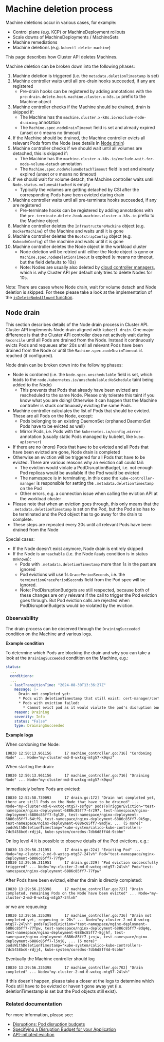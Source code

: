 # Machine deletion process

Machine deletions occur in various cases, for example:
* Control plane (e.g. KCP) or MachineDeployment rollouts
* Scale downs of MachineDeployments / MachineSets
* Machine remediations
* Machine deletions (e.g. `kubectl delete machine`)

This page describes how Cluster API deletes Machines.

Machine deletion can be broken down into the following phases:
1. Machine deletion is triggered (i.e. the `metadata.deletionTimestamp` is set)
2. Machine controller waits until all pre-drain hooks succeeded, if any are registered
    * Pre-drain hooks can be registered by adding annotations with the `pre-drain.delete.hook.machine.cluster.x-k8s.io` prefix to the Machine object
3. Machine controller checks if the Machine should be drained, drain is skipped if:
    * The Machine has the `machine.cluster.x-k8s.io/exclude-node-draining` annotation
    * The `Machine.spec.nodeDrainTimeout` field is set and already expired (unset or `0` means no timeout)
4. If the Machine should be drained, the Machine controller evicts all relevant Pods from the Node (see details in [Node drain](#node-drain))
5. Machine controller checks if we should wait until all volumes are detached, this is skipped if:
    * The Machine has the `machine.cluster.x-k8s.io/exclude-wait-for-node-volume-detach` annotation
    * The `Machine.spec.nodeVolumeDetachTimeout` field is set and already expired (unset or `0` means no timeout)
6. If we should wait for volume detach, the Machine controller waits until `Node.status.volumesAttached` is empty
    * Typically the volumes are getting detached by CSI after the corresponding Pods have been evicted during drain
7. Machine controller waits until all pre-terminate hooks succeeded, if any are registered
    * Pre-terminate hooks can be registered by adding annotations with the `pre-terminate.delete.hook.machine.cluster.x-k8s.io` prefix to the Machine object
8. Machine controller deletes the `InfrastructureMachine` object (e.g. `DockerMachine`) of the Machine and waits until it is gone
9. Machine controller deletes the `BootstrapConfig` object (e.g. `KubeadmConfig`) of the machine and waits until it is gone
10. Machine controller deletes the Node object in the workload cluster
    * Node deletion will be retried until either the Node object is gone or `Machine.spec.nodeDeletionTimeout` is expired (`0` means no timeout, but the field defaults to 10s)
    * Note: Nodes are usually also deleted by [cloud controller managers](https://kubernetes.io/docs/concepts/architecture/cloud-controller/), which is why Cluster API per default only tries to delete Nodes for 10s.

Note: There are cases where Node drain, wait for volume detach and Node deletion is skipped. For these please take a look at the 
implementation of the [`isDeleteNodeAllowed` function](https://github.com/kubernetes-sigs/cluster-api/blob/v1.8.0/internal/controllers/machine/machine_controller.go#L346).

## Node drain

This section describes details of the Node drain process in Cluster API. Cluster API implements Node drain aligned
with `kubectl drain`. One major difference is that the Cluster API controller does not actively wait during `Reconcile` 
until all Pods are drained from the Node. Instead it continuously evicts Pods and requeues after 20s until all relevant
Pods have been drained from the Node or until the `Machine.spec.nodeDrainTimeout` is reached (if configured).

Node drain can be broken down into the following phases:
* Node is cordoned (i.e. the `Node.spec.unschedulable` field is set, which leads to the `node.kubernetes.io/unschedulable:NoSchedule` taint being added to the Node)
  * This prevents that Pods that already have been evicted are rescheduled to the same Node. Please only tolerate this taint 
    if you know what you are doing! Otherwise it can happen that the Machine controller is stuck continuously evicting the same Pods. 
* Machine controller calculates the list of Pods that should be evicted. These are all Pods on the Node, except:
  * Pods belonging to an existing DaemonSet (orphaned DaemonSet Pods have to be evicted as well)
  * Mirror Pods, i.e. Pods with the `kubernetes.io/config.mirror` annotation (usually static Pods managed by kubelet, like `kube-apiserver`)
* If there are no (more) Pods that have to be evicted and all Pods that have been evicted are gone, Node drain is completed
* Otherwise an eviction will be triggered for all Pods that have to be evicted. There are various reasons why an eviction call could fail:
  * The eviction would violate a PodDisruptionBudget, i.e. not enough Pod replicas would be available if the Pod would be evicted
  * The namespace is in terminating, in this case the `kube-controller-manager` is responsible for setting the `.metadata.deletionTimestamp` on the Pod
  * Other errors, e.g. a connection issue when calling the eviction API at the workload cluster
* Please note that when an eviction goes through, this only means that the `.metadata.deletionTimestamp` is set on the Pod, but the 
  Pod also has to be terminated and the Pod object has to go away for the drain to complete.
* These steps are repeated every 20s until all relevant Pods have been drained from the Node

Special cases:
* If the Node doesn't exist anymore, Node drain is entirely skipped
* If the Node is `unreachable` (i.e. the Node `Ready` condition is in status `Unknown`):
  * Pods with `.metadata.deletionTimestamp` more than 1s in the past are ignored
  * Pod evictions will use 1s `GracePeriodSeconds`, i.e. the `terminationGracePeriodSeconds` field from the Pod spec will be ignored.
  * Note: PodDisruptionBudgets are still respected, because both of these changes are only relevant if the call to trigger the Pod eviction goes through.
    But Pod eviction calls are rejected when PodDisruptionBudgets would be violated by the eviction.

### Observability

The drain process can be observed through the `DrainingSucceeded` condition on the Machine and various logs.

**Example condition**

To determine which Pods are blocking the drain and why you can take a look at the `DrainingSucceeded` condition on the Machine, e.g.:
```yaml
status:
  ...
  conditions:
  ...
  - lastTransitionTime: "2024-08-30T13:36:27Z"
    message: |-
      Drain not completed yet:
      * Pods with deletionTimestamp that still exist: cert-manager/cert-manager-756d54fb98-hcb6k
      * Pods with eviction failed:
        * Cannot evict pod as it would violate the pod's disruption budget. The disruption budget nginx needs 10 healthy pods and has 10 currently: test-namespace/nginx-deployment-6886c85ff7-2jtqm, test-namespace/nginx-deployment-6886c85ff7-7ggsd, test-namespace/nginx-deployment-6886c85ff7-f6z4s, ... (7 more)
    reason: Draining
    severity: Info
    status: "False"
    type: DrainingSucceeded
```

**Example logs**

When cordoning the Node:
```text
I0830 12:50:13.961156      17 machine_controller.go:716] "Cordoning Node" ... Node="my-cluster-md-0-wxtcg-mtg57-k9qvz"
```

When starting the drain:
```text
I0830 12:50:13.961156      17 machine_controller.go:716] "Draining Node" ... Node="my-cluster-md-0-wxtcg-mtg57-k9qvz"
```

Immediately before Pods are evicted:
```text
I0830 12:52:58.739093      17 drain.go:172] "Drain not completed yet, there are still Pods on the Node that have to be drained" ... Node="my-cluster-md-0-wxtcg-mtg57-ssfg8" podsToTriggerEviction="test-namespace/nginx-deployment-6886c85ff7-4r297, test-namespace/nginx-deployment-6886c85ff7-5gl2h, test-namespace/nginx-deployment-6886c85ff7-64tf9, test-namespace/nginx-deployment-6886c85ff7-9k5gp, test-namespace/nginx-deployment-6886c85ff7-9mdjw, ... (5 more)" podsWithDeletionTimestamp="kube-system/calico-kube-controllers-7dc5458bc6-rdjj4, kube-system/coredns-7db6d8ff4d-9cbhn"
```

On log level 4 it is possible to observe details of the Pod evictions, e.g.:
```text
I0830 13:29:56.211951      17 drain.go:224] "Evicting Pod" ... Node="my-cluster-2-md-0-wxtcg-mtg57-24lvh" Pod="test-namespace/nginx-deployment-6886c85ff7-77fpw"
I0830 13:29:56.211951      17 drain.go:229] "Pod eviction successfully triggered" ... Node="my-cluster-2-md-0-wxtcg-mtg57-24lvh" Pod="test-namespace/nginx-deployment-6886c85ff7-77fpw"
```

After Pods have been evicted, either the drain is directly completed:
```text
I0830 13:29:56.235398      17 machine_controller.go:727] "Drain completed, remaining Pods on the Node have been evicted" ... Node="my-cluster-2-md-0-wxtcg-mtg57-24lvh"
```

or we are requeuing:
```text
I0830 13:29:56.235398      17 machine_controller.go:736] "Drain not completed yet, requeuing in 20s" ... Node="my-cluster-2-md-0-wxtcg-mtg57-24lvh" podsFailedEviction="test-namespace/nginx-deployment-6886c85ff7-77fpw, test-namespace/nginx-deployment-6886c85ff7-8dq4q, test-namespace/nginx-deployment-6886c85ff7-8gjhf, test-namespace/nginx-deployment-6886c85ff7-jznjw, test-namespace/nginx-deployment-6886c85ff7-l5nj8, ... (5 more)" podsWithDeletionTimestamp="kube-system/calico-kube-controllers-7dc5458bc6-rdjj4, kube-system/coredns-7db6d8ff4d-9cbhn"
```

Eventually the Machine controller should log
```text
I0830 13:29:56.235398      17 machine_controller.go:702] "Drain completed" ... Node="my-cluster-2-md-0-wxtcg-mtg57-24lvh"
```

If this doesn't happen, please take a closer at the logs to determine which Pods still have to be evicted or haven't gone away yet
(i.e. deletionTimestamp is set but the Pod objects still exist).

### Related documentation

For more information, please see:
* [Disruptions: Pod disruption budgets](https://kubernetes.io/docs/concepts/workloads/pods/disruptions/#pod-disruption-budgets)
* [Specifying a Disruption Budget for your Application](https://kubernetes.io/docs/tasks/run-application/configure-pdb/)
* [API-initiated eviction](https://kubernetes.io/docs/concepts/scheduling-eviction/api-eviction/)
